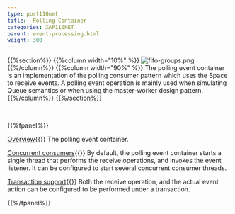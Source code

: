 ```yaml
---
type: post110net
title:  Polling Container
categories: XAP110NET
parent: event-processing.html
weight: 300
---
```




{{%section%}}
{{%column width="10%" %}}
![fifo-groups.png](/attachment_files/subject/point-to-point.png)
{{%/column%}}
{{%column width="90%" %}}
The polling event container is an implementation of the polling consumer pattern which uses the Space to receive events.
A polling event operation is mainly used when simulating Queue semantics or when using the master-worker design pattern.
{{%/column%}}
{{%/section%}}

<br>

{{%fpanel%}}

[Overview](./polling-container.html){{<wbr>}}
The polling event container.

[Concurrent consumers](./polling-container-scaling.html){{<wbr>}}
By default, the polling event container starts a single thread that performs the receive operations, and invokes the event listener. It can be configured to start several concurrent consumer threads.

[Transaction support](./polling-container-transactions.html){{<wbr>}}
Both the receive operation, and the actual event action can be configured to be performed under a transaction.

{{%/fpanel%}}


